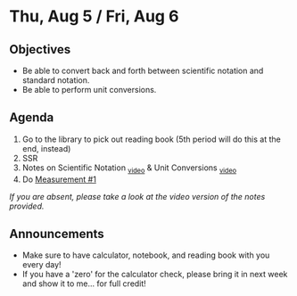 Thu, Aug 5 / Fri, Aug 6
=====================

Objectives
------------
- Be able to convert back and forth between scientific notation and standard notation.
- Be able to perform unit conversions.

Agenda  
---------  

1. Go to the library to pick out reading book (5th period will do this at the end, instead)
2. SSR
3. Notes on Scientific Notation <sub>[video](https://youtu.be/whDUeprgqLs)</sub> & Unit Conversions <sub>[video](https://youtu.be/MMhN9PMQvLw)</sub>
4. Do [Measurement #1]()

*If you are absent, please take a look at the video version of the notes provided.*


Announcements
-------------  
- Make sure to have calculator, notebook, and reading book with you every day!
- If you have a 'zero' for the calculator check, please bring it in next week and show it to me... for full credit!


<!--stackedit_data:
eyJoaXN0b3J5IjpbLTE0NDQ4ODQ0MjYsMTg0OTExNzgwNSw5MD
g5MDEwNTgsOTEzOTg3OTY2LDE1Mjk5NDYwNTgsMTY5MjI0ODc1
MSw0MzUyNjI1MDIsMjY2NDA4ODIyLDE3OTUwOTQ4ODcsLTE4MT
g2NjIyNzEsLTEwNjUzMzM1MjAsLTcyMDIwMTA0NCw4ODQ3MzI0
MCwzNTIzMDIwOTQsNDM1NTIxMTQ2LDE0MzMwNjcwNjksLTE0NT
E0MTYyMTAsLTYyNzM4ODk4MSwtMTUwOTkyODE1Niw2MTA5OTQ4
N119
-->